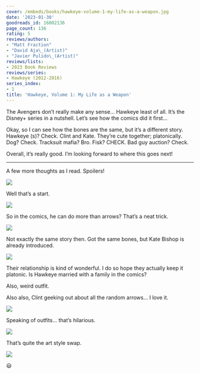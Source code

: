 ```yaml
---
cover: /embeds/books/hawkeye-volume-1-my-life-as-a-weapon.jpg
date: '2023-01-30'
goodreads_id: 16002136
page_count: 136
rating: 5
reviews/authors:
- "Matt Fraction"
- "David Aja\_(Artist)"
- "Javier Pulido\_(Artist)"
reviews/lists:
- 2023 Book Reviews
reviews/series:
- Hawkeye (2012-2016)
series_index:
- 1
title: 'Hawkeye, Volume 1: My Life as a Weapon'
---
```

The Avengers don’t really make any sense… Hawkeye least of all. It’s the Disney+ series in a nutshell. Let’s see how the comics did it first…

Okay, so I can see how the bones are the same, but it’s a different story. Hawkeye (s)? Check. Clint and Kate. They’re cute together; platonically. Dog? Check. Tracksuit mafia? Bro. Fisk? CHECK. Bad guy auction? Check. 

Overall, it’s really good. I’m looking forward to where this goes next!

<!--more-->

---


A few more thoughts as I read. Spoilers!

![](/embeds/books/attachments/hawkeye-2012-v1-d94e7b.png)

Well that’s a start. 

![](/embeds/books/attachments/hawkeye-2012-v1-4056ee.png)

So in the comics, he can do more than arrows? That’s a neat trick. 

![](/embeds/books/attachments/hawkeye-2012-v1-74988a.png)

Not exactly the same story then. Got the same bones, but Kate Bishop is already introduced. 

![](/embeds/books/attachments/hawkeye-2012-v1-eff6bd.png)

Their relationship is kind of wonderful. I do so hope they actually keep it platonic. Is Hawkeye married with a family in the comics?

Also, weird outfit. 

Also also, Clint geeking out about all the random arrows… I love it. 

![](/embeds/books/attachments/hawkeye-2012-v1-01ec41.png)

Speaking of outfits… that’s hilarious. 

![](/embeds/books/attachments/hawkeye-2012-v1-6695f0.png)

That’s quite the art style swap. 

![](/embeds/books/attachments/hawkeye-2012-v1-991973.png)

😃




